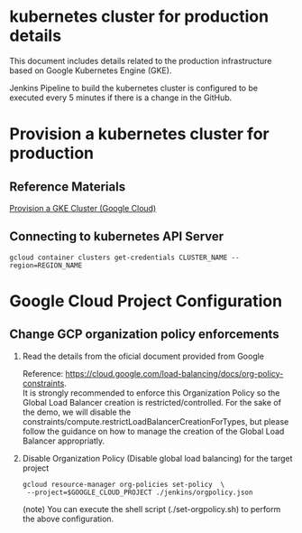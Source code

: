 # kubernetes cluster for production details

This document includes details related to the production infrastructure based on Google Kubernetes Engine (GKE).

Jenkins Pipeline to build the kubernetes cluster is configured to be executed every 5 minutes if there is a change in the GitHub.

# Provision a kubernetes cluster for production

## Reference Materials
[Provision a GKE Cluster (Google Cloud)](https://developer.hashicorp.com/terraform/tutorials/kubernetes/gke?utm_medium=WEB_IO&in=terraform%2Fkubernetes&utm_offer=ARTICLE_PAGE&utm_source=WEBSITE&utm_content=DOCS)

## Connecting to kubernetes API Server

```shell
gcloud container clusters get-credentials CLUSTER_NAME --region=REGION_NAME
```

# Google Cloud Project Configuration

## Change GCP organization policy enforcements
 
1. Read the details from the oficial document provided from Google

   Reference: https://cloud.google.com/load-balancing/docs/org-policy-constraints. <br/>
   It is strongly recommended to enforce this Organization Policy so the Global Load Balancer creation is restricted/controlled.    For the sake of the demo, we will disable the constraints/compute.restrictLoadBalancerCreationForTypes, but please follow the guidance on how to manage the creation of the Global Load Balancer appropriatly.

2. Disable Organization Policy (Disable global load balancing) for the target project

    ```shell
    gcloud resource-manager org-policies set-policy  \
     --project=$GOOGLE_CLOUD_PROJECT ./jenkins/orgpolicy.json
    ```
      
    (note) You can execute the shell script (./set-orgpolicy.sh) to perform the above configuration.
